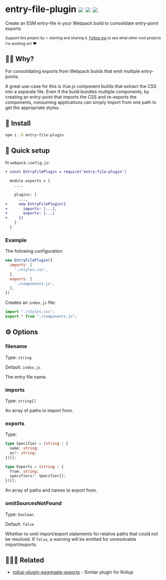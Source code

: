 # entry-file-plugin <a href="https://npm.im/entry-file-plugin"><img src="https://badgen.net/npm/v/entry-file-plugin"></a> <a href="https://npm.im/entry-file-plugin"><img src="https://badgen.net/npm/dm/entry-file-plugin"></a> <a href="https://packagephobia.now.sh/result?p=entry-file-plugin"><img src="https://packagephobia.now.sh/badge?p=entry-file-plugin"></a>

Create an ESM entry-file in your Webpack build to consolidate entry-point exports

<sub>Support this project by ⭐️ starring and sharing it. [Follow me](https://github.com/privatenumber) to see what other cool projects I'm working on! ❤️</sub>

## 🙋‍♂️ Why?
For consolidating exports from Webpack builds that emit multiple entry-points.

A great use-case for this is Vue.js component builds that extract the CSS into a separate file. Even if the build bundles multiple components, by creating an entry-point that imports the CSS and re-exports the components, consuming applications can simply import from one path to get the appropriate styles.

## 🚀 Install
```sh
npm i -D entry-file-plugin
```

## 🚦 Quick setup

In `webpack.config.js`:

```diff
+ const EntryFilePlugin = require('entry-file-plugin')

  module.exports = {
    ...,

    plugins: [
      ...,
+     new EntryFilePlugin({
+       imports: [...], 
+       exports: [...]
+     })
    ]
  }
```

### Example
The following configuration:
```js
new EntryFilePlugin({
  imports: [
    './styles.css',
  ],
  exports: [
    './components.js',
  ],
})
```

Creates an `index.js` file:
```js
import "./styles.css";
export * from "./components.js";
```

## ⚙️ Options
### filename
Type: `string`

Default: `index.js`

The entry file name.

### imports
Type: `string[]`


An array of paths to import from.

### exports
Type:

```ts
type Specifier = (string | {
  name: string;
  as?: string;
})[];

type Exports = (string | {
  from: string;
  specifiers?: Specifier[];
})[];
```

An array of paths and names to export from.

### omitSourcesNotFound
Type: `boolean`

Default: `false`

Whether to omit import/export statements for relative paths that could not be resolved. If `false`, a warning will be emitted for unresolvable import/exports.

## 👨‍👩‍👧 Related

- [rollup-plugin-aggregate-exports](https://github.com/privatenumber/rollup-plugin-aggregate-exports) - Similar plugin for Rollup

